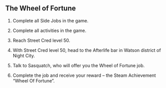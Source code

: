 ## The Wheel of Fortune

1. Complete all Side Jobs in the game.

2. Complete all activities in the game.

3. Reach Street Cred level 50.

4. With Street Cred level 50, head to the Afterlife bar in Watson district of Night City.

5. Talk to Sasquatch, who will offer you the Wheel of Fortune job.

6. Complete the job and receive your reward – the Steam Achievement “Wheel Of Fortune”.